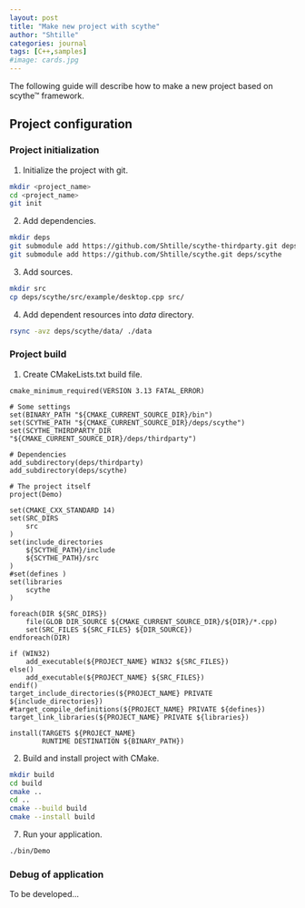 ```yaml
---
layout: post
title: "Make new project with scythe"
author: "Shtille"
categories: journal
tags: [C++,samples]
#image: cards.jpg
---
```


The following guide will describe how to make a new project based on scythe™ framework.

## Project configuration

### Project initialization

1. Initialize the project with git.
```bash
mkdir <project_name>
cd <project_name>
git init
```
2. Add dependencies.
```bash
mkdir deps
git submodule add https://github.com/Shtille/scythe-thirdparty.git deps/thirdparty
git submodule add https://github.com/Shtille/scythe.git deps/scythe
```
3. Add sources.
```bash
mkdir src
cp deps/scythe/src/example/desktop.cpp src/
```
4. Add dependent resources into _data_ directory.
```bash
rsync -avz deps/scythe/data/ ./data
```

### Project build

1. Create CMakeLists.txt build file.

```
cmake_minimum_required(VERSION 3.13 FATAL_ERROR)

# Some settings
set(BINARY_PATH "${CMAKE_CURRENT_SOURCE_DIR}/bin")
set(SCYTHE_PATH "${CMAKE_CURRENT_SOURCE_DIR}/deps/scythe")
set(SCYTHE_THIRDPARTY_DIR "${CMAKE_CURRENT_SOURCE_DIR}/deps/thirdparty")

# Dependencies
add_subdirectory(deps/thirdparty)
add_subdirectory(deps/scythe)

# The project itself
project(Demo)

set(CMAKE_CXX_STANDARD 14)
set(SRC_DIRS
	src
)
set(include_directories
	${SCYTHE_PATH}/include
	${SCYTHE_PATH}/src
)
#set(defines )
set(libraries
	scythe
)

foreach(DIR ${SRC_DIRS})
	file(GLOB DIR_SOURCE ${CMAKE_CURRENT_SOURCE_DIR}/${DIR}/*.cpp)
	set(SRC_FILES ${SRC_FILES} ${DIR_SOURCE})
endforeach(DIR)

if (WIN32)
	add_executable(${PROJECT_NAME} WIN32 ${SRC_FILES})
else()
	add_executable(${PROJECT_NAME} ${SRC_FILES})
endif()
target_include_directories(${PROJECT_NAME} PRIVATE ${include_directories})
#target_compile_definitions(${PROJECT_NAME} PRIVATE ${defines})
target_link_libraries(${PROJECT_NAME} PRIVATE ${libraries})

install(TARGETS ${PROJECT_NAME}
		RUNTIME DESTINATION ${BINARY_PATH})
```

2. Build and install project with CMake.

```bash
mkdir build
cd build
cmake ..
cd ..
cmake --build build
cmake --install build
```

7. Run your application.

```bash
./bin/Demo
```

### Debug of application
To be developed...